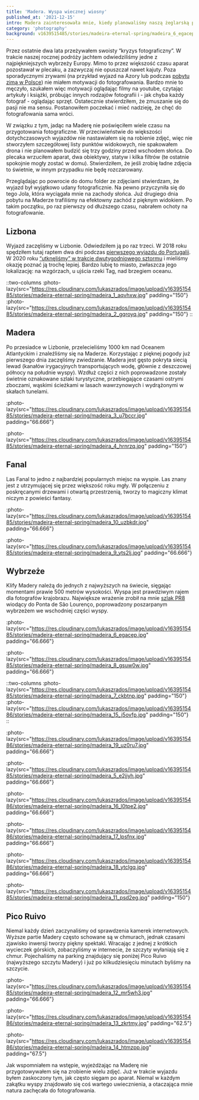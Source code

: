 ```yaml
---
title: 'Madera. Wyspa wiecznej wiosny'
published_at: '2021-12-15'
intro: Madera zainteresowała mnie, kiedy planowaliśmy naszą żeglarską przygodę. Przyciągała uwagę soczystą zielenią, pięknymi widokami i wiosenną pogodą. Krótka wizyta na Azorach tylko zaostrzyła apetyt na Makronezję. Po zakończeniu żeglarskiej przygody, Madera pozostała na liście miejsc, które na pewno chciałbym zobaczyć. 
category: 'photography'
background: v1639515485/stories/madeira-eternal-spring/madeira_6_egacep.jpg
---
```


Przez ostatnie dwa lata przeżywałem swoisty  “kryzys fotograficzny”. W trakcie naszej rocznej podróży jachtem odwiedziliśmy jedne z najpiękniejszych wybrzeży Europy. Mimo to przez większość czasu aparat pozostawał w plecaku, a zazwyczaj nie opuszczał nawet kajuty. Poza sporadycznymi zrywami (na przykład wyjazd na Azory lub podczas [pobytu zimą w Polsce](/blog/mountains-of-poland)) nie miałem motywacji do fotografowania. Bardzo mnie to męczyło, szukałem więc motywacji oglądając filmy na youtube, czytając artykuły i książki, próbując innych rodzajów fotografii i - jak chyba każdy fotograf - oglądając sprzęt. Ostatecznie stwierdziłem, że zmuszanie się do pasji nie ma sensu. Postanowiłem poczekać i mieć nadzieję, że chęć do fotografowania sama wróci. 

W związku z tym, jadąc na Maderę nie poświęciłem wiele czasu na przygotowania fotograficzne. W przeciwieństwie do większości dotychczasowych wyjazdów nie nastawiałem się na robienie zdjęć, więc nie stworzyłem szczegółowej listy punktów widokowych, nie spakowałem drona i nie planowałem budzić się trzy godziny przed wschodem słońca. Do plecaka wrzuciłem aparat, dwa obiektywy, statyw i kilka filtrów (te ostatnie spokojnie mogły zostać w domu). Stwierdziłem, że jeśli zrobię ładne zdjęcia to świetnie, w innym przypadku nie będę rozczarowany. 

Przeglądając po powrocie do domu folder ze zdjęciami stwierdzam, że wyjazd był wyjątkowo udany fotograficznie. Na pewno przyczyniła się do tego Jola, która wyciągała mnie na zachody słońca. Już drugiego dnia pobytu na Maderze trafiliśmy na efektowny zachód z pięknym widokiem. Po takim początku, po raz pierwszy od dłuższego czasu, nabrałem ochoty na fotografowanie.

## Lizbona

Wyjazd zaczęliśmy w Lizbonie. Odwiedziłem ją po raz trzeci. W 2018 roku spędziłem tutaj raptem dwa dni podczas [pierwszego wyjazdu do Portugalii](/blog/portugal-from-south-to-north). W 2020 roku [“utknęliśmy” w trakcie dwutygodniowego sztormu](/blog/sailing-to-the-mediterranean-sea) i mieliśmy okazję poznać ją trochę lepiej. Bardzo lubię to miasto, zwłaszcza jego lokalizację: na wzgórzach, u ujścia rzeki Tag, nad brzegiem oceanu. 

::two-columns
:photo-lazy{src="https://res.cloudinary.com/lukaszrados/image/upload/v1639515485/stories/madeira-eternal-spring/madeira_1_aqvhxw.jpg" padding="150"}
:photo-lazy{src="https://res.cloudinary.com/lukaszrados/image/upload/v1639515485/stories/madeira-eternal-spring/madeira_2_gqroyq.jpg" padding="150"}
::

## Madera

Po przesiadce w Lizbonie, przelecieliśmy 1000 km nad Oceanem Atlantyckim i znaleźliśmy się na Maderze. Korzystając z pięknej pogody już pierwszego dnia zaczęliśmy zwiedzanie. Madera jest gęsto pokryta siecią lewad (kanałów irygacyjnych transportujących wodę, głównie z deszczowej północy na południe wyspy). Wzdłuż części z nich poprowadzone zostały świetnie oznakowane szlaki turystyczne, przebiegające czasami ostrymi zboczami, wąskimi ścieżkami w lasach wawrzynowych i wydrążonymi w skałach tunelami.

:photo-lazy{src="https://res.cloudinary.com/lukaszrados/image/upload/v1639515485/stories/madeira-eternal-spring/madeira_3_u7bccr.jpg" padding="66.666"}

:photo-lazy{src="https://res.cloudinary.com/lukaszrados/image/upload/v1639515485/stories/madeira-eternal-spring/madeira_4_hrnrzq.jpg" padding="150"}

## Fanal

Las Fanal to jedno z najbardziej popularnych miejsc na wyspie. Las znany jest z utrzymującej się przez większość roku mgły. W połączeniu z poskręcanymi drzewami i otwartą przestrzenią, tworzy to magiczny klimat niczym z powieści fantasy. 

:photo-lazy{src="https://res.cloudinary.com/lukaszrados/image/upload/v1639515485/stories/madeira-eternal-spring/madeira_10_uzbkdr.jpg" padding="66.666"}

:photo-lazy{src="https://res.cloudinary.com/lukaszrados/image/upload/v1639515485/stories/madeira-eternal-spring/madeira_9_yts2lj.jpg" padding="66.666"}

## Wybrzeże

Klify Madery należą do jednych z najwyższych na świecie, sięgając momentami prawie 500 metrów wysokości. Wyspa jest prawdziwym rajem dla fotografów krajobrazu. Największe wrażenie zrobił na mnie [szlak PR8](https://www.visitmadeira.pt/en-gb/explore/detalhe/pr8-vereda-da-ponta-de-sao-lourenco) wiodący do Ponta de São Lourenço, poprowadzony poszarpanym wybrzeżem we wschodniej części wyspy. 

:photo-lazy{src="https://res.cloudinary.com/lukaszrados/image/upload/v1639515485/stories/madeira-eternal-spring/madeira_6_egacep.jpg" padding="66.666"}

:photo-lazy{src="https://res.cloudinary.com/lukaszrados/image/upload/v1639515485/stories/madeira-eternal-spring/madeira_8_gsuw0w.jpg" padding="66.666"}

::two-columns
:photo-lazy{src="https://res.cloudinary.com/lukaszrados/image/upload/v1639515485/stories/madeira-eternal-spring/madeira_7_ckbtnp.jpg" padding="150"}
:photo-lazy{src="https://res.cloudinary.com/lukaszrados/image/upload/v1639515486/stories/madeira-eternal-spring/madeira_15_j5ovfp.jpg" padding="150"}
::

:photo-lazy{src="https://res.cloudinary.com/lukaszrados/image/upload/v1639515486/stories/madeira-eternal-spring/madeira_19_uz0ru7.jpg" padding="66.666"}

:photo-lazy{src="https://res.cloudinary.com/lukaszrados/image/upload/v1639515485/stories/madeira-eternal-spring/madeira_5_e2jjyh.jpg" padding="66.666"}

:photo-lazy{src="https://res.cloudinary.com/lukaszrados/image/upload/v1639515486/stories/madeira-eternal-spring/madeira_16_l0tpe2.jpg" padding="66.666"}

:photo-lazy{src="https://res.cloudinary.com/lukaszrados/image/upload/v1639515486/stories/madeira-eternal-spring/madeira_17_lpsfnx.jpg" padding="66.666"}

:photo-lazy{src="https://res.cloudinary.com/lukaszrados/image/upload/v1639515486/stories/madeira-eternal-spring/madeira_18_ytclgq.jpg" padding="66.666"}

:photo-lazy{src="https://res.cloudinary.com/lukaszrados/image/upload/v1639515485/stories/madeira-eternal-spring/madeira_11_psd2eg.jpg" padding="150"}

## Pico Ruivo

Niemal każdy dzień zaczynaliśmy od sprawdzenia kamerek internetowych. Wyższe partie Madery często schowane są w chmurach, jednak czasami zjawisko inwersji tworzy piękny spektakl. Wracając z jednej z krótkich wycieczek górskich, zobaczyliśmy w internecie, że szczyty wyłaniają się z chmur. Pojechaliśmy na parking znajdujący się poniżej Pico Ruivo (najwyższego szczytu Madery) i już po kilkudziesięciu minutach byliśmy na szczycie.

:photo-lazy{src="https://res.cloudinary.com/lukaszrados/image/upload/v1639515485/stories/madeira-eternal-spring/madeira_12_mr5wh3.jpg" padding="66.666"}

:photo-lazy{src="https://res.cloudinary.com/lukaszrados/image/upload/v1639515486/stories/madeira-eternal-spring/madeira_13_zkrtmy.jpg" padding="62.5"}

:photo-lazy{src="https://res.cloudinary.com/lukaszrados/image/upload/v1639515486/stories/madeira-eternal-spring/madeira_14_htmzpp.jpg" padding="67.5"}

Jak wspomniałem na wstępie, wyjeżdżając na Maderę nie przygotowywałem się na zrobienie wielu zdjęć. Już w trakcie wyjazdu byłem zaskoczony tym, jak często sięgam po aparat. Niemal w każdym zakątku wyspy znajdowało się coś wartego uwiecznienia, a otaczająca mnie natura zachęcała do fotografowania. 
